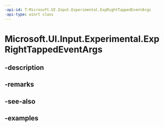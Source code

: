 ```yaml
---
-api-id: T:Microsoft.UI.Input.Experimental.ExpRightTappedEventArgs
-api-type: winrt class
---
```


# Microsoft.UI.Input.Experimental.ExpRightTappedEventArgs

<!--
public sealed class ExpRightTappedEventArgs
-->


## -description

## -remarks

## -see-also

## -examples


